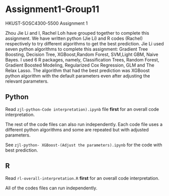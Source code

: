 # Assignment1-Group11
HKUST-SOSC4300-5500 Assignment 1

Zhou Jie Li and I, Rachel Loh have grouped together to complete this assignment. We have written python (Jie Li) and R codes (Rachel) respectively to try different  algorithms to get the best prediction. Jie Li used seven python algorithms to complete this assignment: Gradient Tree Boosting, Decision Tree, XGBoost,Random Forest, SVM,Light GBM, Naive Bayes. I used 6 R packages, namely, Classification Trees, Random Forest, Gradient Boosted Modeling, Regularized Cox Regression, GLM and The Relax Lasso. The algorithm that had the best prediction was XGBoost python algorithm with the default parameters even after adjusting the relevant parameters. 

## Python 
Read ```zjl-python-Code interpretation).ipynb``` file **first** for an overall code interpretation.

The rest of the code files can also run independently. Each code file uses a different python algorithms and some are repeated but with adjusted parameters. 

See ```zjl-python- XGBoost-(Adjust the parameters).ipynb``` for the code with best prediction.

## R
Read ```rl-overall-interpretation.R``` **first** for an overall code interpretation.

All of the codes files can run independently. 

